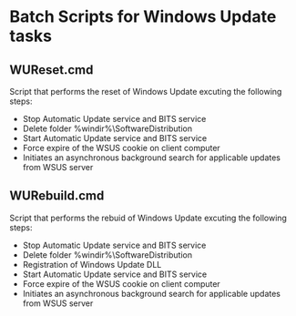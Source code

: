 # Batch Scripts for Windows Update tasks

## WUReset.cmd
Script that performs the reset of Windows Update excuting the following steps:
- Stop Automatic Update service and BITS service
- Delete folder %windir%\SoftwareDistribution
- Start Automatic Update service and BITS service
- Force expire of the WSUS cookie on client computer
- Initiates an asynchronous background search for applicable updates from WSUS server 

## WURebuild.cmd
Script that performs the rebuid of Windows Update excuting the following steps:
- Stop Automatic Update service and BITS service
- Delete folder %windir%\SoftwareDistribution
- Registration of Windows Update DLL
- Start Automatic Update service and BITS service
- Force expire of the WSUS cookie on client computer
- Initiates an asynchronous background search for applicable updates from WSUS server

